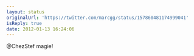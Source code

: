 ```yaml
---
layout: status
originalUrl: 'https://twitter.com/marcgg/status/157860481174999041'
isReply: true
date: 2012-01-13 16:24:06
---
```


@ChezStef magie!
